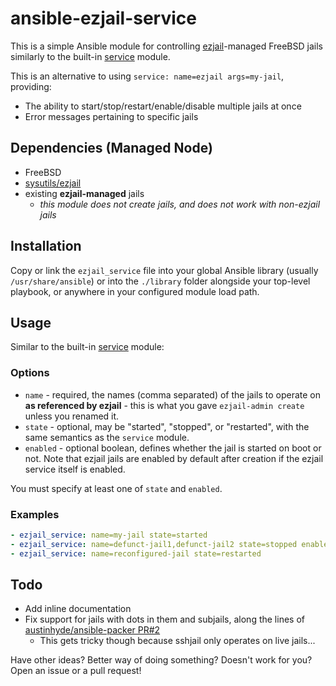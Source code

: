 # ansible-ezjail-service

This is a simple Ansible module for controlling [ezjail](https://www.freebsd.org/doc/handbook/jails-ezjail.html)-managed FreeBSD jails similarly to the built-in [service](https://docs.ansible.com/ansible/service_module.html) module.

This is an alternative to using `service: name=ezjail args=my-jail`, providing:

* The ability to start/stop/restart/enable/disable multiple jails at once
* Error messages pertaining to specific jails

## Dependencies (Managed Node)

* FreeBSD
* [sysutils/ezjail](https://www.freshports.org/sysutils/ezjail/)
* existing **ezjail-managed** jails
  * *this module does not create jails, and does not work with non-ezjail jails*

## Installation

Copy or link the `ezjail_service` file into your global Ansible library (usually `/usr/share/ansible`) or into the `./library` folder alongside your top-level playbook, or anywhere in your configured module load path.

## Usage

Similar to the built-in [service](https://docs.ansible.com/ansible/service_module.html) module:

### Options

* `name` - required, the names (comma separated) of the jails to operate on **as referenced by ezjail** - this is what you gave `ezjail-admin create` unless you renamed it.
* `state` - optional, may be "started", "stopped", or "restarted", with the same semantics as the `service` module.
* `enabled` - optional boolean, defines whether the jail is started on boot or not. Note that ezjail jails are enabled by default after creation if the ezjail service itself is enabled.

You must specify at least one of `state` and `enabled`.

### Examples

```yaml
- ezjail_service: name=my-jail state=started
- ezjail_service: name=defunct-jail1,defunct-jail2 state=stopped enabled=no
- ezjail_service: name=reconfigured-jail state=restarted
```

## Todo

* Add inline documentation
* Fix support for jails with dots in them and subjails, along the lines of [austinhyde/ansible-packer PR#2](https://github.com/austinhyde/ansible-sshjail/pull/2)
  * This gets tricky though because sshjail only operates on live jails...

Have other ideas? Better way of doing something? Doesn't work for you? Open an issue or a pull request!
